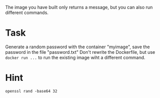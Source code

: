 The image you have built only returns a message, but you can also run different commands.

# Task
Generate a random password with the container "myimage", save the password in the file "password.txt"
Don't rewrite the Dockerfile, but use `docker run ...` to run the existing image wiht a different command.

# Hint
`openssl rand -base64 32`
